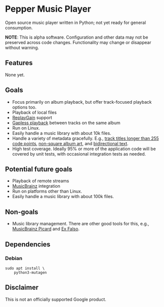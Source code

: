 # Pepper Music Player

Open source music player written in Python; not yet ready for general
consumption.

**NOTE**: This is alpha software. Configuration and other data may not be
preserved across code changes. Functionality may change or disappear without
warning.

## Features

None yet.

## Goals

*   Focus primarily on album playback, but offer track-focused playback options
    too.
*   Playback of local files
*   [ReplayGain](https://en.wikipedia.org/wiki/ReplayGain) support
*   [Gapless playback](https://en.wikipedia.org/wiki/Gapless_playback) between
    tracks on the same album
*   Run on Linux.
*   Easily handle a music library with about 10k files.
*   Handle a variety of metadata gracefully. E.g.,
    [track titles longer than 255 code points](https://musicbrainz.org/recording/9685f9b6-9154-414a-9a4a-109dafce92b2),
    [non-square album art](https://en.wikipedia.org/wiki/J-card), and
    [bidirectional text](https://en.wikipedia.org/wiki/Bidirectional_text).
*   High test coverage. Ideally 95% or more of the application code will be
    covered by unit tests, with occasional integration tests as needed.

## Potential future goals

*   Playback of remote streams
*   [MusicBrainz](https://musicbrainz.org/) integration
*   Run on platforms other than Linux.
*   Easily handle a music library with about 100k files.

## Non-goals

*   Music library management. There are other good tools for this, e.g.,
    [MusicBrainz Picard](https://picard.musicbrainz.org/) and
    [Ex Falso](https://quodlibet.readthedocs.io/en/latest/guide/commands/exfalso.html).

## Dependencies

### Debian

```
sudo apt install \
    python3-mutagen
```

## Disclaimer

This is not an officially supported Google product.
